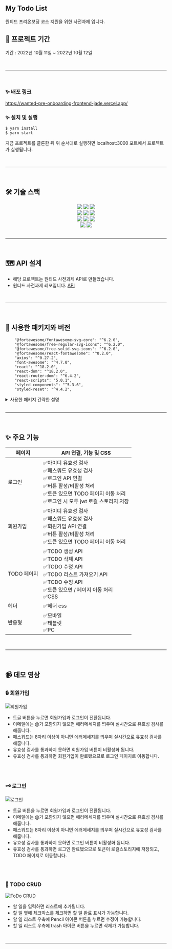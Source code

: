 ## My Todo List 

원티드 프리온보딩 코스 지원을 위한 사전과제 입니다. 

## 📅 프로젝트 기간   

기간 : 2022년 10월 11일 ~ 2022년 10월 12일

<br>
<hr>
<br>

### ✨ 배포 링크 
https://wanted-pre-onboarding-frontend-jade.vercel.app/

### ✨ 설치 및 실행
```
$ yarn install
$ yarn start
```
지금 프로젝트를 클론한 뒤 위 순서대로 실행하면 localhost:3000 포트에서 프로젝트가 실행됩니다.

<br>
<hr>
<br>

## 🛠 기술 스택

<div align=center> 
  <img src="https://img.shields.io/badge/html5-E34F26?style=for-the-badge&logo=html5&logoColor=white"> 
  <img src="https://img.shields.io/badge/css-1572B6?style=for-the-badge&logo=css3&logoColor=white"> 
  <img src="https://img.shields.io/badge/javascript-F7DF1E?style=for-the-badge&logo=javascript&logoColor=black"> 
  <br> 

  <img src="https://img.shields.io/badge/react-61DAFB?style=for-the-badge&logo=react&logoColor=black"> 
  <img src="https://img.shields.io/badge/axios-5A29E4?style=for-the-badge&logo=axios&logoColor=white"> 
  <img src="https://img.shields.io/badge/styled_components-DB7093?style=for-the-badge&logo=styled-components&logoColor=white"> 
  <br>
 
  <img src="https://img.shields.io/badge/vs_code-007ACC?style=for-the-badge&logo=visualstudiocode&logoColor=white">
  <img src="https://img.shields.io/badge/yarn-2C8EBB?style=for-the-badge&logo=yarn&logoColor=white">
  <img src="https://img.shields.io/badge/react_router_dom-CA4245?style=for-the-badge&logo=reactrouter&logoColor=white">
  <br>

  <img src="https://img.shields.io/badge/github-181717?style=for-the-badge&logo=github&logoColor=white">
  <img src="https://img.shields.io/badge/git-F05032?style=for-the-badge&logo=git&logoColor=white">
  <br> 
    
</div>

<br>
<hr>
<br> 

## 🗺 API 설계 

- 해당 프로젝트는 원티드 사전과제 API로 만들었습니다. 
- 원티드 사전과제 레포입니다. [API ](https://heather-warbler-33c.notion.site/API-fb817bdee95f4d03bf54e69108d0dfa8)

<br>
<hr>
<br>

## 🔰 사용한 패키지와 버전

```
    "@fortawesome/fontawesome-svg-core": "^6.2.0",
    "@fortawesome/free-regular-svg-icons": "^6.2.0",
    "@fortawesome/free-solid-svg-icons": "^6.2.0",
    "@fortawesome/react-fontawesome": "^0.2.0",
    "axios": "^0.27.2",
    "font-awesome": "^4.7.0",
    "react": "^18.2.0",
    "react-dom": "^18.2.0",
    "react-router-dom": "^6.4.2",
    "react-scripts": "5.0.1",
    "styled-components": "^5.3.6",
    "styled-reset": "^4.4.2",
```
<details>
<summary>사용한 패키지 간략한 설명</summary>
<div markdown="1">
- font-awesome : 아이콘 적용 사용<br>  
- styled-components : 스타일 적용<br>
- axios : 서버와 비동기 통신<br>
- dotenv : 환경변수 설정<br>
- styled-reset : 기존 설정 스타일 reset<br>
<br>
</div>
</details>


<br>
<hr>
<br>


## ✨ 주요 기능  
|페이지|API 연결, 기능 및 CSS|
|---|---|
|로그인 |✅아이디 유효성 검사<br>✅패스워드 유효성 검사<br>✅로그인 API 연결<br>✅버튼 활성/비활성 처리<br>✅토큰 있으면 TODO 페이지 이동 처리<br> ✅로그인 시 모두 jwt 로컬 스토리지 저장|
|회원가입|✅아이디 유효성 검사<br>✅패스워드 유효성 검사<br>✅회원가입 API 연결<br>✅버튼 활성/비활성 처리<br>✅토큰 있으면 TODO 페이지 이동 처리<br>|
|TODO 페이지|✅TODO 생성 API<br> ✅TODO 삭제 API<br>✅TODO 수정 API<br> ✅TODO 리스트 가져오기 API<br>✅TODO 수정 API<br>✅토큰 있으면 / 페이지 이동 처리<br> ✅CSS<br>|
|헤더|✅헤더 css |
|반응형|✅모바일<br>✅태블릿 <br>✅PC|

<br>
<hr>
<br>

## 📹 데모 영상 

### 🔒 회원가입
![회원가입](https://user-images.githubusercontent.com/72599761/195509542-308bb9b4-c610-4480-b390-9f3a328e1501.gif)

- 토글 버튼을 누르면 회원가입과 로그인이 전환됩니다. 
- 이메일에는 @가 포함되지 않으면 에러메세지를 띄우며 실시간으로 유효성 검사를 해줍니다.
- 패스워드는 8자리 이상이 아니면 에러메세지를 띄우며 실시간으로 유효성 검사를 해줍니다. 
- 유효성 검사를 통과하지 못하면 회원가입 버튼이 비활성화 됩니다. 
- 유효성 검사를 통과하면 회원가입이 완료됐으므로 로그인 페이지로 이동합니다. 
<br>
<br>

### 🗝 로그인
![로그인](https://user-images.githubusercontent.com/72599761/195509591-1d763954-a9d2-4782-976c-06365ed22ecf.gif)

- 토글 버튼을 누르면 회원가입과 로그인이 전환됩니다. 
- 이메일에는 @가 포함되지 않으면 에러메세지를 띄우며 실시간으로 유효성 검사를 해줍니다.
- 패스워드는 8자리 이상이 아니면 에러메세지를 띄우며 실시간으로 유효성 검사를 해줍니다. 
- 유효성 검사를 통과하지 못하면 로그인 버튼이 비활성화 됩니다. 
- 유효성 검사를 통과하면 로그인 완료됐으므로 토큰이 로컬스토리지에 저장되고, TODO 페이지로 이동합니다. 

<br>
<br>

### 📜 TODO CRUD 
![ToDo CRUD](https://user-images.githubusercontent.com/72599761/195509598-34232246-c09e-404a-89d8-b7792d34b18e.gif)

- 할 일을 입력하면 리스트에 추가됩니다.  
- 할 일 옆에 체크박스를 체크하면 할 일 완료 표시가 가능합니다.  
- 할 일 리스트 우측에 Pencil 아이콘 버튼을 누르면 수정이 가능합니다. 
- 할 일 리스트 우측에 trash 아이콘 버튼을 누르면 삭제가 가능합니다. 

<br>
<hr>
<br>



